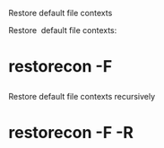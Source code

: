 Restore default file contexts

Restore  default file contexts:
# restorecon -F <dir>

Restore default file contexts recursively

# restorecon -F -R <dir>